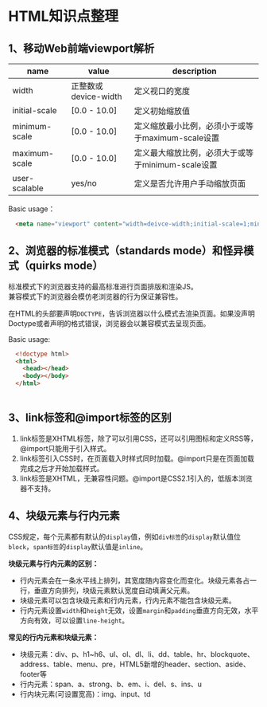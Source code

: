# HTML知识点整理

## 1、移动Web前端viewport解析

| name | value | description |
| ---- | ---- | ---- |
| width | 正整数或device-width | 定义视口的宽度 |
| initial-scale | [0.0 - 10.0] | 定义初始缩放值 |
| minimum-scale | [0.0 - 10.0] | 定义缩放最小比例，必须小于或等于maximum-scale设置 |
| maximum-scale | [0.0 - 10.0] | 定义最大缩放比例，必须大于或等于minimum-scale设置 |
| user-scalable | yes/no | 定义是否允许用户手动缩放页面 |

Basic usage：
``` html
  <meta name="viewport" content="width=deivce-width;initial-scale=1;minimum-scale=1;maximum-scale=1;" />
```

## 2、浏览器的标准模式（standards mode）和怪异模式（quirks mode）
标准模式下的浏览器支持的最高标准进行页面排版和渲染JS。  
兼容模式下的浏览器会模仿老浏览器的行为保证兼容性。

在HTML的头部要声明`DOCTYPE`，告诉浏览器以什么模式去渲染页面。如果没声明Doctype或者声明的格式错误，浏览器会以兼容模式去呈现页面。

Basic usage:
``` html
  <!doctype html>
  <html>
    <head></head>
    <body></body>
  </html>
  
```

## 3、link标签和@import标签的区别
1. link标签是XHTML标签，除了可以引用CSS，还可以引用图标和定义RSS等，@import只能用于引入样式。
2. link标签引入CSS时，在页面载入时样式同时加载。@import只是在页面加载完成之后才开始加载样式。
3. link标签是XHTML，无兼容性问题。@import是CSS2.1引入的，低版本浏览器不支持。

## 4、块级元素与行内元素
CSS规定，每个元素都有默认的`display`值，例如`div标签`的`display`默认值位`block`，`span标签`的`display`默认值是`inline`。

**块级元素与行内元素的区别：**
* 行内元素会在一条水平线上排列，其宽度随内容变化而变化。块级元素各占一行，垂直方向排列，块级元素默认宽度自动填满父元素。
* 块级元素可以包含块级元素和行内元素，行内元素不能包含块级元素。
* 行内元素设置`width`和`height`无效，设置`margin`和`padding`垂直方向无效，水平方向有效，可以设置`line-height`。

**常见的行内元素和块级元素：**
* 块级元素：div、p、h1~h6、ul、ol、dl、li、dd、table、hr、blockquote、address、table、menu、pre，HTML5新增的header、section、aside、footer等
* 行内元素：span、a、strong、b、em、i、del、s、ins、u
* 行内块元素(可设置宽高)：img、input、td
